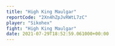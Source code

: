 ```yaml
---
title: "High King Maulgar"
reportCode: "2Xn4hZpJvRWtL7zC"
player: "Sikohex"
fight: "High King Maulgar"
date: 2021-07-29T18:52:59.061000+00:00
---
```

